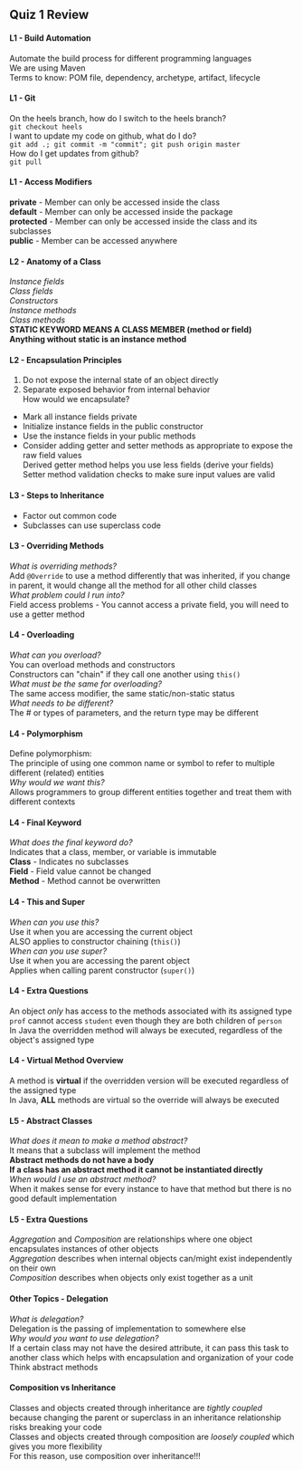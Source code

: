 ## Quiz 1 Review

#### L1 - Build Automation  
Automate the build process for different programming
languages  
We are using Maven  
Terms to know: POM file, dependency, archetype, artifact,
lifecycle  

#### L1 - Git  
On the heels branch, how do I switch to the heels branch?  
`git checkout heels`  
I want to update my code on github, what do I do?  
`git add .; git commit -m "commit"; git push origin master`  
How do I get updates from github?  
`git pull`

#### L1 - Access Modifiers  
**private** - Member can only be accessed inside the class  
**default** - Member can only be accessed inside the package  
**protected** - Member can only be accessed inside the class
and its subclasses  
**public** - Member can be accessed anywhere  

#### L2 - Anatomy of a Class  
*Instance fields*  
*Class fields*  
*Constructors*  
*Instance methods*  
*Class methods*  
**STATIC KEYWORD MEANS A CLASS MEMBER (method or field)**  
**Anything without static is an instance method**  

#### L2 - Encapsulation Principles  
1. Do not expose the internal state of an object directly
2. Separate exposed behavior from internal behavior  
How would we encapsulate?  
- Mark all instance fields private
- Initialize instance fields in the public constructor
- Use the instance fields in your public methods
- Consider adding getter and setter methods as appropriate
  to expose the raw field values  
Derived getter method helps you use less fields (derive your
fields)  
Setter method validation checks to make sure input values
are valid  

#### L3 - Steps to Inheritance  
- Factor out common code
- Subclasses can use superclass code  

#### L3 - Overriding Methods  
*What is overriding methods?*  
Add `@Override` to use a method differently that was
inherited, if you change in parent, it would change all the
method for all other child classes  
*What problem could I run into?*  
Field access problems - You cannot access a private field,
you will need to use a getter method  

#### L4 - Overloading  
*What can you overload?*  
You can overload methods and constructors  
Constructors can "chain" if they call one another using
`this()`  
*What must be the same for overloading?*  
The same access modifier, the same static/non-static status  
*What needs to be different?*  
The # or types of parameters, and the return type may be
different  

#### L4 - Polymorphism  
Define polymorphism:  
The principle of using one common name or symbol to refer to
multiple different (related) entities  
*Why would we want this?*  
Allows programmers to group different entities together and
treat them with different contexts  

#### L4 - Final Keyword  
*What does the final keyword do?*  
Indicates that a class, member, or variable is immutable  
**Class** - Indicates no subclasses  
**Field** - Field value cannot be changed  
**Method** - Method cannot be overwritten  

#### L4 - This and Super  
*When can you use this?*  
Use it when you are accessing the current object  
ALSO applies to constructor chaining (`this()`)  
*When can you use super?*  
Use it when you are accessing the parent object  
Applies when calling parent constructor (`super()`)  

#### L4 - Extra Questions  
An object *only* has access to the methods associated with
its assigned type  
`prof` cannot access `student` even though they are both
children of `person`  
In Java the overridden method will always be executed,
regardless of the object's assigned type  

#### L4 - Virtual Method Overview  
A method is **virtual** if the overridden version will be
executed regardless of the assigned type  
In Java, **ALL** methods are virtual so the override will
always be executed  

#### L5 - Abstract Classes  
*What does it mean to make a method abstract?*  
It means that a subclass will implement the method  
**Abstract methods do not have a body**  
**If a class has an abstract method it cannot be
instantiated directly**  
*When would I use an abstract method?*  
When it makes sense for every instance to have that method
but there is no good default implementation  

#### L5 - Extra Questions  
*Aggregation* and *Composition* are relationships where one
object encapsulates instances of other objects  
*Aggregation* describes when internal objects can/might
exist independently  on their own  
*Composition* describes when objects only exist together as
a unit  

#### Other Topics - Delegation  
*What is delegation?*  
Delegation is the passing of implementation to somewhere
else  
*Why would you want to use delegation?*  
If a certain class may not have the desired attribute, it
can pass this task to another class which helps with
encapsulation and organization of your code  
Think abstract methods  

#### Composition vs Inheritance  
Classes and objects created through inheritance are *tightly
coupled* because changing the parent or superclass in an
inheritance relationship risks breaking your code  
Classes and objects created through composition are *loosely
coupled* which gives you more flexibility  
For this reason, use composition over inheritance!!!  

